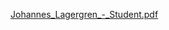 [Johannes_Lagergren_-_Student.pdf](https://github.com/Lagergrennn/lagergrennn.github.io/files/7128774/Johannes_Lagergren_-_Student.pdf)

